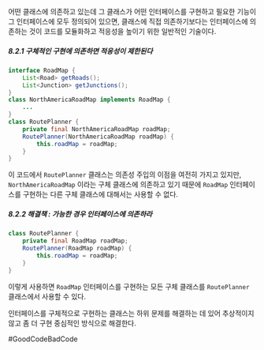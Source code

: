 어떤 클래스에 의존하고 있는데 그 클래스가 어떤 인터페이스를 구현하고 필요한 기능이 그 인터페이스에 모두 정의되어 있으면, 클래스에 직접 의존하기보다는 인터페이스에 의존하는 것이 코드를 모듈화하고 적응성을 높이기 위한 일반적인 기술이다.
##### 8.2.1 구체적인 구현에 의존하면 적응성이 제한된다
```java
interface RoadMap {
	List<Road> getRoads();
	List<Junction> getJunctions();
}
class NorthAmericaRoadMap implements RoadMap {
	...
}
class RoutePlanner {
	private final NorthAmericaRoadMap roadMap;
	RoutePlanner(NorthAmericaRoadMap roadMap) {
		this.roadMap = roadMap;
	}
}
```
이 코드에서 `RoutePlanner` 클래스는 의존성 주입의 이점을 여전히 가지고 있지만, `NorthAmericaRoadMap` 이라는 구체 클래스에 의존하고 있기 때문에 `RoadMap` 인터페이스를 구현하는 다른 구체 클래스에 대해서는 사용할 수 없다.
##### 8.2.2 해결책 : 가능한 경우 인터페이스에 의존하라
```java
class RoutePlanner {
	private final RoadMap roadMap;
	RoutePlanner(RoadMap roadMap) {
		this.roadMap = roadMap;
	}
}
```
이렇게 사용하면 `RoadMap` 인터페이스를 구현하는 모든 구체 클래스를 `RoutePlanner` 클래스에서 사용할 수 있다.

인터페이스를 구체적으로 구현하는 클래스는 하위 문제를 해결하는 데 있어 추상적이지 않고 좀 더 구현 중심적인 방식으로 해결한다.

#GoodCodeBadCode 